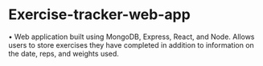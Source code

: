 # Exercise-tracker-web-app
•	Web application built using MongoDB, Express, React, and Node. 
Allows users to store exercises they have completed in addition to information on the date, reps, and weights used. 
